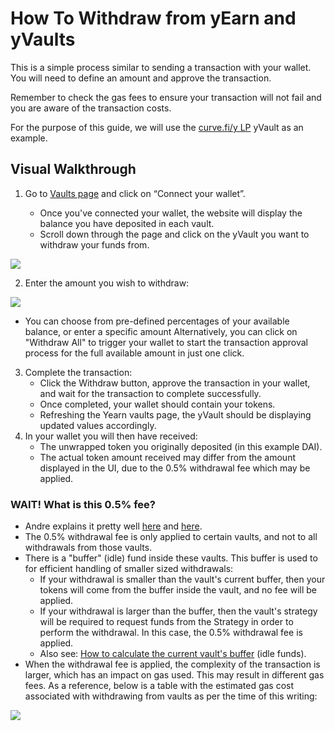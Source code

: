 # How To Withdraw from yEarn and yVaults

This is a simple process similar to sending a transaction with your wallet. You will need to define an amount and approve the transaction.

Remember to check the gas fees to ensure your transaction will not fail and you are aware of the transaction costs.

For the purpose of this guide, we will use the [curve.fi/y LP](https://www.curve.fi/iearn/) yVault as an example.

## Visual Walkthrough

1. Go to [Vaults page](https://yearn.finance/vaults) and click on “Connect your wallet”.

   - Once you've connected your wallet, the website will display the balance you have deposited in each vault.
   - Scroll down through the page and click on the yVault you want to withdraw your funds from.

![](https://i.imgur.com/DzylU6s.png)

2. Enter the amount you wish to withdraw:

![](https://i.imgur.com/69A6y2Q.png)

   - You can choose from pre-defined percentages of your available balance, or enter a specific amount Alternatively, you can click on "Withdraw All" to trigger your wallet to start the transaction approval process for the full available amount in just one click.

3. Complete the transaction:
   - Click the Withdraw button, approve the transaction in your wallet, and wait for the transaction to complete successfully.
   - Once completed, your wallet should contain your tokens.
   - Refreshing the Yearn vaults page, the yVault should be displaying updated values accordingly.
4. In your wallet you will then have received:
   - The unwrapped token you originally deposited \(in this example DAI\).
   - The actual token amount received may differ from the amount displayed in the UI, due to the 0.5% withdrawal fee which may be applied.

### WAIT! What is this 0.5% fee?

- Andre explains it pretty well [here](https://www.youtube.com/watch?v=bdC3rNDChbw&feature=youtu.be&t=637) and [here](https://www.youtube.com/watch?v=bdC3rNDChbw&feature=youtu.be&t=1254).
- The 0.5% withdrawal fee is only applied to certain vaults, and not to all withdrawals from those vaults.
- There is a "buffer" \(idle\) fund inside these vaults. This buffer is used to for efficient handling of smaller sized withdrawals:
  - If your withdrawal is smaller than the vault's current buffer, then your tokens will come from the buffer inside the vault, and no fee will be applied.
  - If your withdrawal is larger than the buffer, then the vault's strategy will be required to request funds from the Strategy in order to perform the withdrawal. In this case, the 0.5% withdrawal fee is applied.
  - Also see: [How to calculate the current vault's buffer](https://docs.yearn.finance/faq#what-are-the-fees) \(idle funds\).
- When the withdrawal fee is applied, the complexity of the transaction is larger, which has an impact on gas used. This may result in different gas fees. As a reference, below is a table with the estimated gas cost associated with withdrawing from vaults as per the time of this writing:

![](https://i.imgur.com/ZN15p1S.png)

